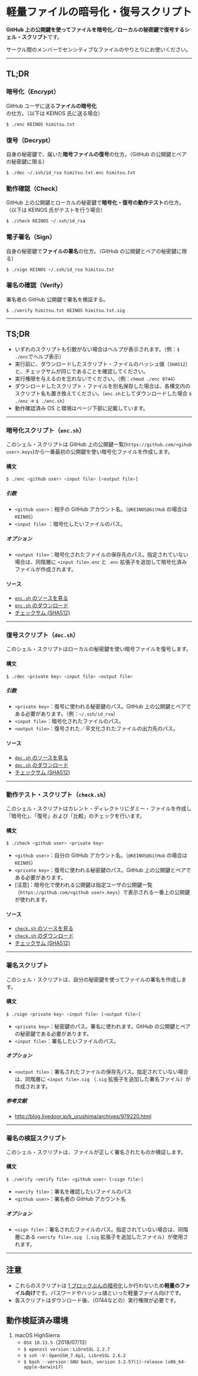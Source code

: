 # 軽量ファイルの暗号化・復号スクリプト

**GitHub 上の公開鍵を使ってファイルを暗号化／ローカルの秘密鍵で復号するシェル・スクリプト**です。

サークル間のメンバーでセンシティブなファイルのやりとりにお使いください。

---

## TL;DR

### 暗号化（Encrypt）

GitHub ユーザに送る**ファイルの暗号化**の仕方。（以下は KEINOS 氏に送る場合）

```
$ ./enc KEINOS himitsu.txt
```

### 復号（Decrypt）

自身の秘密鍵で、届いた**暗号ファイルの復号**の仕方。（GitHub の公開鍵とペアの秘密鍵に限る）

```
$ ./dec ~/.ssh/id_rsa himitsu.txt.enc himitsu.txt
```

### 動作確認（Check）

GitHub 上の公開鍵とローカルの秘密鍵で**暗号化・復号の動作テスト**の仕方。（以下は KEINOS 氏がテストを行う場合）

```
$ ./check KEINOS ~/.ssh/id_rsa
```

### 電子署名（Sign）

自身の秘密鍵で**ファイルの署名**の仕方。（GitHub の公開鍵とペアの秘密鍵に限る）

```
$ ./sign KEINOS ~/.ssh/id_rsa himitsu.txt
```

### 署名の確認（Verify）

署名者の GitHub 公開鍵で署名を検証する。

```
$ ./verify himitsu.txt KEINOS himitsu.txt.sig
```

---

## TS;DR

- いずれのスクリプトも引数がない場合はヘルプが表示されます。（例：`$ ./enc`でヘルプ表示）
- 実行前に、ダウンロードしたスクリプト・ファイルのハッシュ値（`SHA512`）と、チェックサムが同じであることを確認してください。
- 実行権限を与えるのを忘れないでください。（例：`chmod ./enc 0744`）
- ダウンロードしたスクリプト・ファイルを別名保存した場合は、各構文内のスクリプト名も置き換えてください。（`enc.sh`としてダウンロードした場合 `$ ./enc` -> `$ ./enc.sh`）
- 動作確認済み OS と環境はページ下部に記載しています。

---

### 暗号化スクリプト（`enc.sh`）

このシェル・スクリプトは GitHub 上の公開鍵一覧(`https://github.com/<gihub user>.keys`)から一番最初の公開鍵を使い暗号化ファイルを作成します。

#### 構文

```bash
$ ./enc <github user> <input file> [<output file>]
```

##### 引数

- `<github user>`：相手の GitHub アカウント名。（`@KEINOS@GitHub` の場合は `KEINOS`）
- `<input file>` ：暗号化したいファイルのパス。

##### オプション

- `<output file>`：暗号化されたファイルの保存先のパス。指定されていない場合は、同階層に `<input file>.enc` と `.enc` 拡張子を追加して暗号化済みファイルが作成されます。

#### ソース

- [`enc.sh` のソースを見る](https://github.com/Qithub-BOT/Qithub-ORG/blob/master/tools/crypt/enc)
- [`enc.sh` のダウンロード](https://qithub.tk/tools/crypt/?type=enc)
- [チェックサム (SHA512)](https://github.com/Qithub-BOT/Qithub-ORG/blob/master/tools/crypt/enc.sha512)

---

### 復号スクリプト（`dec.sh`）

このシェル・スクリプトはローカルの秘密鍵を使い暗号ファイルを復号します。

#### 構文

```bash
$ ./dec <private key> <input file> <output file>
```

##### 引数

- `<private key>`：復号に使われる秘密鍵のパス。GitHub 上の公開鍵とペアである必要があります。（例：`~/.ssh/id_rsa`）
- `<input file>`：暗号化されたファイルのパス。
- `<output file>`：復号された／平文化されたファイルの出力先のパス。

#### ソース

- [`dec.sh` のソースを見る](https://github.com/Qithub-BOT/Qithub-ORG/blob/master/tools/crypt/dec)
- [`dec.sh` のダウンロード](https://qithub.tk/tools/crypt/?type=dec)
- [チェックサム (SHA512)](https://github.com/Qithub-BOT/Qithub-ORG/blob/master/tools/crypt/dec.sha512)

---

### 動作テスト・スクリプト（`check.sh`）

このシェル・スクリプトはカレント・ディレクトリにダミー・ファイルを作成し「暗号化」、「復号」および「比較」のチェックを行います。

#### 構文

```bash
$ ./check <github user> <private key>
```

- `<github user>`：自分の GitHub アカウント名。（`@KEINOS@GitHub` の場合は `KEINOS`）
- `<private key>`：復号に使われる秘密鍵のパス。GitHub 上の公開鍵とペアである必要があります。
- [注意]：暗号化で使われる公開鍵は指定ユーザの公開鍵一覧（`https://github.com/<github user>.keys`）で表示される一番上の公開鍵が使われます。

#### ソース

- [`check.sh` のソースを見る](https://github.com/Qithub-BOT/Qithub-ORG/blob/master/tools/crypt/check)
- [`check.sh` のダウンロード](https://qithub.tk/tools/crypt/?type=check)
- [チェックサム (SHA512)](https://github.com/Qithub-BOT/Qithub-ORG/blob/master/tools/crypt/check.sha512)

---

### 署名スクリプト

このシェル・スクリプトは、自分の秘密鍵を使ってファイルの署名を作成します。

#### 構文

```bash
$ ./sign <private key> <input file> [<output file>]
```

- `<private key>`：秘密鍵のパス。署名に使われます。GitHub の公開鍵とペアの秘密鍵である必要があります。
- `<input file>`：署名したいファイルのパス。

##### オプション

- `<output file>`：署名されたファイルの保存先パス。指定されていない場合は、同階層に `<input file>.sig` （`.sig` 拡張子を追加した署名ファイル）が作成されます。

##### 参考文献

- http://blog.livedoor.jp/k_urushima/archives/979220.html

---

### 署名の検証スクリプト

このシェル・スクリプトは、ファイルが正しく署名されたものか検証します。

#### 構文

```bash
$ ./verify <verify file> <github user> [<sign file>]
```

- `<verify file>`：署名を確認したいファイルのパス
- `<github user>`：署名者の GitHub アカウント名

##### オプション

- `<sign file>`：署名されたファイルのパス。指定されていない場合は、同階層にある `<verify file>.sig` （`.sig` 拡張子を追加したファイル）が使用されます。

---

## 注意

- これらのスクリプトは [1 ブロックぶんの暗号化](https://qiita.com/kunichiko/items/3c0b1a2915e9dacbd4c1)しか行わないため**軽量のファイル向け**です。パスワードやハッシュ値といった軽量ファイル向けです。
- 各スクリプトはダウンロード後、（0744などの）実行権限が必要です。

## 動作検証済み環境

1. macOS HighSierra
    - `OSX 10.13.5`（2018/07/13）
    - `$ openssl version` : `LibreSSL 2.2.7`
    - `$ ssh -V` : `OpenSSH_7.6p1, LibreSSL 2.6.2`
    - `$ bash --version` : `GNU bash, version 3.2.57(1)-release (x86_64-apple-darwin17)`

